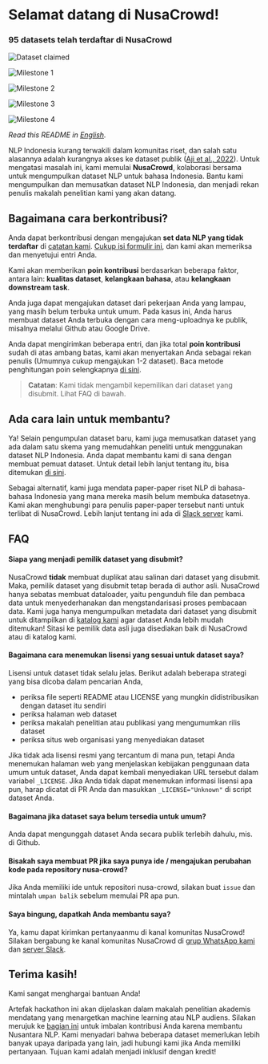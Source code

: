 # Selamat datang di NusaCrowd!

<h3>95 datasets telah terdaftar di NusaCrowd</h3>

![Dataset claimed](https://progress-bar.dev/81/?title=Datasets%20Claimed%20(77%20Datasets%20Claimed))

<!-- milestone starts -->
![Milestone 1](https://progress-bar.dev/100/?title=Milestone%201%20(30%20Datasets%20Completed))

![Milestone 2](https://progress-bar.dev/100/?title=Milestone%202%20(60%20Datasets%20Completed))

![Milestone 3](https://progress-bar.dev/60/?title=Milestone%203%20(100%20Datasets%20Completed))

![Milestone 4](https://progress-bar.dev/40/?title=Milestone%204%20(150%20Datasets%20Completed))
<!-- milestone ends -->

*Read this README in [English](README.md).*

NLP Indonesia kurang terwakili dalam komunitas riset, dan salah satu alasannya adalah kurangnya akses ke dataset publik ([Aji et al., 2022](https://aclanthology.org/2022.acl-long.500/)). Untuk mengatasi masalah ini, kami memulai
**NusaCrowd**, kolaborasi bersama untuk mengumpulkan dataset NLP untuk bahasa Indonesia. Bantu kami mengumpulkan dan memusatkan dataset NLP Indonesia, dan menjadi rekan penulis makalah penelitian kami yang akan datang.

## Bagaimana cara berkontribusi?

Anda dapat berkontribusi dengan mengajukan **set data NLP yang tidak terdaftar** di [catatan kami](https://indonlp.github.io/nusa-catalogue/). [Cukup isi formulir ini](https://forms.gle/31dMGZik25DPFYFd6), dan kami akan memeriksa dan menyetujui entri Anda.

Kami akan memberikan **poin kontribusi** berdasarkan beberapa faktor, antara lain: **kualitas dataset**, **kelangkaan bahasa**, atau **kelangkaan downstream task**.

Anda juga dapat mengajukan dataset dari pekerjaan Anda yang lampau, yang masih belum terbuka untuk umum. Pada kasus ini, Anda harus membuat dataset Anda terbuka dengan cara meng-uploadnya ke publik, misalnya melalui Github atau Google Drive.

Anda dapat mengirimkan beberapa entri, dan jika total **poin kontribusi** sudah di atas ambang batas, kami akan menyertakan Anda sebagai rekan penulis (Umumnya cukup mengajukan 1-2 dataset). Baca metode penghitungan poin selengkapnya [di sini](POINTS.id.md).

> **Catatan**: Kami tidak mengambil kepemilikan dari dataset yang disubmit. Lihat FAQ di bawah.

## Ada cara lain untuk membantu?

Ya! Selain pengumpulan dataset baru, kami juga memusatkan dataset yang ada dalam satu skema yang memudahkan peneliti untuk menggunakan dataset NLP Indonesia. Anda dapat membantu kami di sana dengan membuat pemuat dataset. Untuk detail lebih lanjut tentang itu, bisa ditemukan [di sini](DATALOADER.md).

Sebagai alternatif, kami juga mendata paper-paper riset NLP di bahasa-bahasa Indonesia yang mana mereka masih belum membuka datasetnya. Kami akan menghubungi para penulis paper-paper tersebut nanti untuk terlibat di NusaCrowd. Lebih lanjut tentang ini ada di [Slack server](https://join.slack.com/t/nusacrowd/shared_invite/zt-1bbvt4och-JkC7tzeL_eUk4UD6tl3kDg) kami.


## FAQ

#### Siapa yang menjadi pemilik dataset yang disubmit?

NusaCrowd **tidak** membuat duplikat atau salinan dari dataset yang disubmit. Maka, pemilik dataset yang disubmit tetap berada di author asli. NusaCrowd hanya sebatas membuat dataloader, yaitu pengunduh file dan pembaca data untuk menyederhanakan dan mengstandarisasi proses pembacaan data. Kami juga hanya mengumpulkan metadata dari dataset yang disubmit untuk ditampilkan di [katalog kami](https://indonlp.github.io/nusa-catalogue/) agar dataset Anda lebih mudah ditemukan!
Sitasi ke pemilik data asli juga disediakan baik di NusaCrowd atau di katalog kami.

#### Bagaimana cara menemukan lisensi yang sesuai untuk dataset saya?

Lisensi untuk dataset tidak selalu jelas. Berikut adalah beberapa strategi yang bisa dicoba dalam pencarian Anda,

* periksa file seperti README atau LICENSE yang mungkin didistribusikan dengan dataset itu sendiri
* periksa halaman web dataset
* periksa makalah penelitian atau publikasi yang mengumumkan rilis dataset
* periksa situs web organisasi yang menyediakan dataset

Jika tidak ada lisensi resmi yang tercantum di mana pun, tetapi Anda menemukan halaman web yang menjelaskan kebijakan penggunaan data umum untuk dataset, Anda dapat kembali menyediakan URL tersebut dalam variabel `_LICENSE`. Jika Anda tidak dapat menemukan informasi lisensi apa pun, harap dicatat di PR Anda dan masukkan `_LICENSE="Unknown"` di script dataset Anda.

#### Bagaimana jika dataset saya belum tersedia untuk umum?

Anda dapat mengunggah dataset Anda secara publik terlebih dahulu, mis. di Github.

#### Bisakah saya membuat PR jika saya punya ide / mengajukan perubahan kode pada repository nusa-crowd?

Jika Anda memiliki ide untuk repositori nusa-crowd, silakan buat `issue` dan mintalah `umpan balik` sebelum memulai PR apa pun.

#### Saya bingung, dapatkah Anda membantu saya?

Ya, kamu dapat kirimkan pertanyaanmu di kanal komunitas NusaCrowd! Silakan bergabung ke kanal komunitas NusaCrowd di [grup WhatsApp kami](https://chat.whatsapp.com/Jn4nM6l3kSn3p4kJVESTwv) dan [server Slack](https://join.slack.com/t/nusacrowd/shared_invite/zt-1bbvt4och-JkC7tzeL_eUk4UD6tl3kDg).


## Terima kasih!

Kami sangat menghargai bantuan Anda!

Artefak hackathon ini akan dijelaskan dalam makalah penelitian akademis mendatang yang menargetkan machine learning atau NLP audiens. Silakan merujuk ke [bagian ini](#contribution-guidelines) untuk imbalan kontribusi Anda karena membantu Nusantara NLP. Kami menyadari bahwa beberapa dataset memerlukan lebih banyak upaya daripada yang lain, jadi hubungi kami jika Anda memiliki pertanyaan. Tujuan kami adalah menjadi inklusif dengan kredit!

<!--
## Ucapan Terima Kasih

Panduan hackathon ini sangat terinspirasi oleh [BigScience Datasets Hackathon](https://github.com/bigscience-workshop/data_tooling/wiki/datasets-hackathon).
 -->
